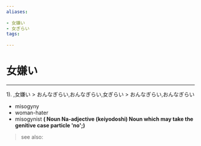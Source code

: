 ```yaml
---
aliases:
    
- 女嫌い
- 女ぎらい
tags:
    
---
```


# 女嫌い
---
1).
,女嫌い > おんなぎらい,おんなぎらい,女ぎらい > おんなぎらい,おんなぎらい

- misogyny
- woman-hater
- misogynist
**( Noun Na-adjective (keiyodoshi) Noun which may take the genitive case particle 'no';)**
> see also: 
            